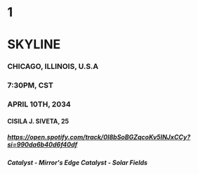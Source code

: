 # 1
# SKYLINE
### CHICAGO, ILLINOIS, U.S.A
### 7:30PM, CST
### APRIL 10TH, 2034
#### CISILA J. SIVETA, 25
##### https://open.spotify.com/track/0l8bSoBGZqcoKv5INJxCCy?si=990da6b40d6f40df
##### Catalyst - Mirror's Edge Catalyst - Solar Fields
